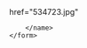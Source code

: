 <!DOCTYPE html>
<html lang="en">
<head>
    <meta charset="UTF-8">
    <meta name="viewport" content="width=device-width, initial-scale=1.0">
    <title>Document</title>
    <link rel="icon">
    href="534723.jpg"
</head>
<body>
    <form>
        <name>
            
        </name>
    </form>
</body>
</html>

